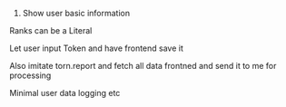 
1. Show user basic information

Ranks can be a Literal

Let user input Token and have frontend save it 

Also imitate torn.report and fetch all data frontned and send it to me for processing

Minimal user data logging etc